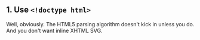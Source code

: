 ## 1. Use `<!doctype html>`

Well, obviously. The HTML5 parsing algorithm doesn't kick in unless you do. And you don't want inline XHTML SVG.
